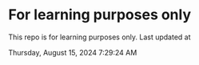 # For learning purposes only
This repo is for learning purposes only.
Last updated at

Thursday, August 15, 2024 7:29:24 AM

